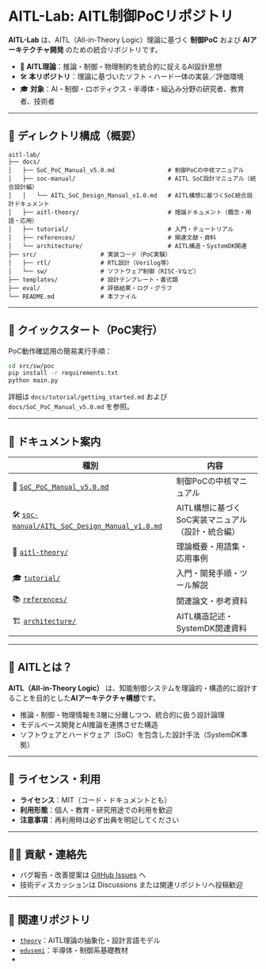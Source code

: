 # AITL-Lab: AITL制御PoCリポジトリ

**AITL-Lab** は、AITL（All-in-Theory Logic）理論に基づく **制御PoC** および **AIアーキテクチャ開発** のための統合リポジトリです。

- 🧠 **AITL理論**：推論・制御・物理制約を統合的に捉えるAI設計思想  
- 🛠 **本リポジトリ**：理論に基づいたソフト・ハード一体の実装／評価環境  
- 🎓 **対象**：AI・制御・ロボティクス・半導体・組込み分野の研究者、教育者、技術者

---

## 📂 ディレクトリ構成（概要）
```
aitl-lab/
├── docs/
│   ├── SoC_PoC_Manual_v5.0.md               # 制御PoCの中核マニュアル
│   ├── soc-manual/                          # AITL SoC設計マニュアル（統合設計編）
│   │   └── AITL_SoC_Design_Manual_v1.0.md   # AITL構想に基づくSoC統合設計ドキュメント
│   ├── aitl-theory/                         # 理論ドキュメント（概念・用語・応用）
│   ├── tutorial/                            # 入門・チュートリアル
│   ├── references/                          # 関連文献・資料
│   └── architecture/                        # AITL構造・SystemDK関連
├── src/                  # 実装コード（PoC実験）
│   ├── rtl/              # RTL設計（Verilog等）
│   └── sw/               # ソフトウェア制御（RISC-Vなど）
├── templates/            # 設計テンプレート・書式類
├── eval/                 # 評価結果・ログ・グラフ
└── README.md             # 本ファイル
```

---

## 🚀 クイックスタート（PoC実行）

PoC動作確認用の簡易実行手順：

```bash
cd src/sw/poc
pip install -r requirements.txt
python main.py
```

詳細は `docs/tutorial/getting_started.md` および `docs/SoC_PoC_Manual_v5.0.md` を参照。

---

## 📖 ドキュメント案内

| 種別 | 内容 |
|------|------|
| 📘 [`SoC_PoC_Manual_v5.0.md`](./docs/SoC_PoC_Manual_v5.0.md) | 制御PoCの中核マニュアル |
| 🛠 [`soc-manual/AITL_SoC_Design_Manual_v1.0.md`](./docs/soc-manual/AITL_SoC_Design_Manual_v1.0.md) | AITL構想に基づくSoC実装マニュアル（設計・統合編） |
| 🧠 [`aitl-theory/`](./docs/aitl-theory/) | 理論概要・用語集・応用事例 |
| 🎓 [`tutorial/`](./docs/tutorial/) | 入門・開発手順・ツール解説 |
| 📚 [`references/`](./docs/references/) | 関連論文・参考資料 |
| 🏗 [`architecture/`](./docs/architecture/) | AITL構造記述・SystemDK関連資料 |

---

## 📌 AITLとは？

**AITL（All-in-Theory Logic）** は、知能制御システムを理論的・構造的に設計することを目的とした**AIアーキテクチャ構想**です。

- 推論・制御・物理情報を3層に分離しつつ、統合的に扱う設計論理  
- モデルベース開発とAI推論を連携させた構造  
- ソフトウェアとハードウェア（SoC）を包含した設計手法（SystemDK準拠）

---

## 🧪 ライセンス・利用

- **ライセンス**：MIT（コード・ドキュメントとも）  
- **利用形態**：個人・教育・研究用途での利用を歓迎  
- **注意事項**：再利用時は必ず出典を明記してください

---

## 🙋‍♂️ 貢献・連絡先

- バグ報告・改善提案は [GitHub Issues](https://github.com/Samizo-AITL/aitl-lab/issues) へ  
- 技術ディスカッションは Discussions または関連リポジトリへ投稿歓迎

---

## 🔗 関連リポジトリ

- [`theory`](https://github.com/Samizo-AITL/theory)：AITL理論の抽象化・設計言語モデル  
- [`edusemi`](https://github.com/Samizo-AITL/edusemi)：半導体・制御系基礎教材
- 
